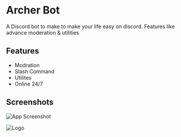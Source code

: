 
# Archer Bot

A Discord bot to make to make your life easy on discord. Features like advance moderation & utilities 


## Features

- Modration
- Slash Command
- Utilites
- Online 24/7


## Screenshots

![App Screenshot]()


![Logo](https://cdn.discordapp.com/attachments/932043112421937183/944782119706722394/archie.jpg)

